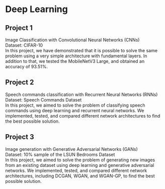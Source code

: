 # Deep Learning
## Project 1
Image Classification with Convolutional Neural Networks (CNNs)
<br /> Dataset: CIFAR-10
<br />In this project, we have demonstrated that it is possible to solve the same problem using a very simple architecture with fundamental layers. In addition to that, we tested the MobileNetV3 Large, and obtained an accuracy of 93.51%.
## Project 2
Speech commands classification with Recurrent Neural Networks (RNNs)
<br /> Dataset: Speech Commands Dataset
<br /> In this project, we aimed to solve the problem of classifying speech commands using deep learning and recurrent neural networks. We implemented, tested, and compared different network architectures to find the best possible solution.
## Project 3
Image generation with Generative Adversarial Networks (GANs)
<br /> Dataset: 10% sample of the LSUN Bedrooms Dataset
<br /> In this project, we aimed to solve the problem of generating new images from an existing dataset using deep learning and generative adversarial networks. We implemented, tested, and compared different network architectures, including DCGAN, WGAN, and WGAN-GP, to find the best possible solution.
